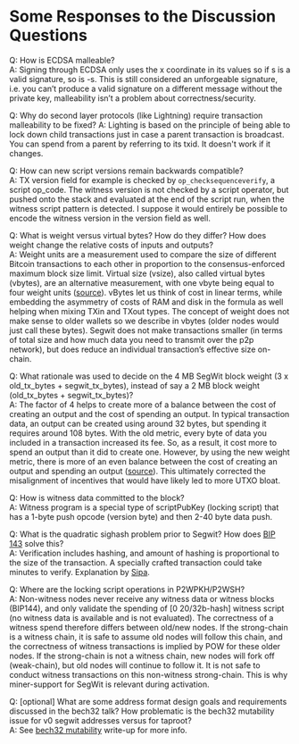 # Some Responses to the Discussion Questions

Q: How is ECDSA malleable?  
A: Signing through ECDSA only uses the x coordinate in its values so if s is a valid signature, so is -s. This is still considered an unforgeable signature, i.e. you can’t produce a valid signature on a different message without the private key, malleability isn’t a problem about correctness/security.

Q: Why do second layer protocols (like Lightning) require transaction malleability to be fixed?
A: Lighting is based on the principle of being able to lock down child transactions just in case a parent transaction is broadcast. You can spend from a parent by referring to its txid. It doesn't work if it changes.

Q: How can new script versions remain backwards compatible?  
A: TX version field for example is checked by `op_checksequenceverify`, a script op_code. The witness version is not checked by a script operator, but pushed onto the stack and evaluated at the end of the script run, when the witness script pattern is detected. I suppose it would entirely be possible to encode the witness version in the version field as well.

Q: What is weight versus virtual bytes? How do they differ? How does weight change the relative costs of inputs and outputs?  
A: Weight units are a measurement used to compare the size of different Bitcoin transactions to each other in proportion to the consensus-enforced maximum block size limit. Virtual size (vsize), also called virtual bytes (vbytes), are an alternative measurement, with one vbyte being equal to four weight units ([source](https://en.bitcoin.it/wiki/Weight_units#:~:text=Weight%20units%20are%20a%20measurement,enforced%20maximum%20block%20size%20limit.&text=Virtual%20size%20(vsize)%2C%20also,equal%20to%20four%20weight%20units.)). vBytes let us think of cost in linear terms, while embedding the asymmetry of costs of RAM and disk in the formula as well helping when mixing TXin and TXout types. The concept of weight does not make sense to older wallets so we describe in vbytes (older nodes would just call these bytes). Segwit does not make transactions smaller (in terms of total size and how much data you need to transmit over the p2p network), but does reduce an individual transaction’s effective size on-chain.

Q: What rationale was used to decide on the 4 MB SegWit block weight (3 x old_tx_bytes + segwit_tx_bytes), instead of say a 2 MB block weight (old_tx_bytes + segwit_tx_bytes)?  
A: The factor of 4 helps to create more of a balance between the cost of creating an output and the cost of spending an output. In typical transaction data, an output can be created using around 32 bytes, but spending it requires around 108 bytes. With the old metric, every byte of data you included in a transaction increased its fee. So, as a result, it cost more to spend an output than it did to create one. However, by using the new weight metric, there is more of an even balance between the cost of creating an output and spending an output ([source](https://learnmeabitcoin.com/technical/transaction-weight)). This ultimately corrected the misalignment of incentives that would have likely led to more UTXO bloat.

Q: How is witness data committed to the block?  
A: Witness program is a special type of scriptPubKey (locking script) that has a 1-byte push opcode (version byte) and then 2-40 byte data push.

Q: What is the quadratic sighash problem prior to Segwit? How does [BIP 143](https://github.com/bitcoin/bips/blob/master/bip-0143.mediawiki) solve this?  
A: Verification includes hashing, and amount of hashing is proportional to the size of the transaction. A specially crafted transaction could take minutes to verify. Explanation by [Sipa](https://youtu.be/NOYNZB5BCHM?t=1625).

Q: Where are the locking script operations in P2WPKH/P2WSH?  
A: Non-witness nodes never receive any witness data or witness blocks (BIP144), and only validate the spending of [0 20/32b-hash] witness script (no witness data is available and is not evaluated). The correctness of a witness spend therefore differs between old/new nodes. If the strong-chain is a witness chain, it is safe to assume old nodes will follow this chain, and the correctness of witness transactions is implied by POW for these older nodes. If the strong-chain is not a witness chain, new nodes will fork off (weak-chain), but old nodes will continue to follow it. It is not safe to conduct witness transactions on this non-witness strong-chain. This is why miner-support for SegWit is relevant during activation.

Q: [optional] What are some address format design goals and requirements discussed in the bech32 talk? How problematic is the bech32 mutability issue for v0 segwit addresses versus for taproot?  
A: See [bech32 mutability](https://bitcoinops.org/en/newsletters/2019/12/28/#bech32-mutability) write-up for more info.
